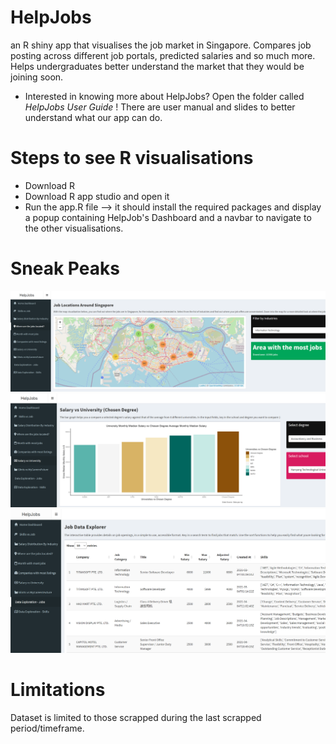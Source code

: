 # HelpJobs
an R shiny app that visualises the job market in Singapore. Compares job posting across different job portals, predicted salaries and so much more. Helps undergraduates better understand the market that they would be joining soon.
- Interested in knowing more about HelpJobs? Open the folder called *HelpJobs User Guide* ! There are user manual and slides to better understand what our app can do.

# Steps to see R visualisations
- Download R 
- Download R app studio and open it
- Run the app.R file --> it should install the required packages and display a popup containing HelpJob's Dashboard and a navbar to navigate to the other visualisations.

# Sneak Peaks
![map visualisation](/images/mapViz.png?raw=true "map visualisation")
![bar visualisation](/images/barViz.png?raw=true "bar visualisation")
![table visualisation](/images/tableViz.png?raw=true "table visualisation")

# Limitations
Dataset is limited to those scrapped during the last scrapped period/timeframe. 

